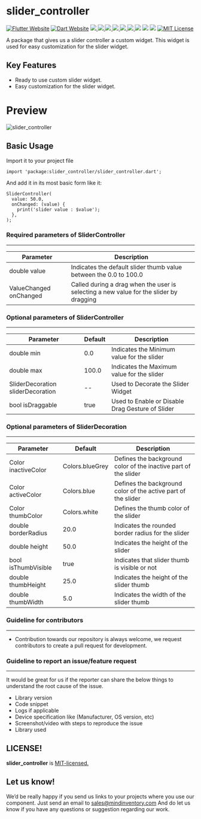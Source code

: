 # slider_controller

<a href="https://flutter.dev/"><img src="https://img.shields.io/badge/flutter-website-deepskyblue.svg" alt="Flutter Website"></a>
<a href="https://dart.dev"><img src="https://img.shields.io/badge/dart-website-deepskyblue.svg" alt="Dart Website"></a>
<a href="https://developer.android.com" style="pointer-events: stroke;" target="_blank">
<img src="https://img.shields.io/badge/platform-Android-deepskyblue">
</a>
<a href="https://developer.apple.com/ios/" style="pointer-events: stroke;" target="_blank">
<img src="https://img.shields.io/badge/platform-iOS-deepskyblue">
</a>
<a href="" style="pointer-events: stroke;" target="_blank">
<img src="https://img.shields.io/badge/platform-Web-deepskyblue">
</a>
<a href="" style="pointer-events: stroke;" target="_blank">
<img src="https://img.shields.io/badge/platform-Mac-deepskyblue">
</a>
<a href="" style="pointer-events: stroke;" target="_blank">
<img src="https://img.shields.io/badge/platform-Linux-deepskyblue">
</a>
<a href="" style="pointer-events: stroke;" target="_blank">
<img src="https://img.shields.io/badge/platform-Windows-deepskyblue">
</a>
<a href=""><img src="https://app.codacy.com/project/badge/Grade/dc683c9cc61b499fa7cdbf54e4d9ff35"/></a>
<a href="https://github.com/Mindinventory/slider_controller/blob/master/LICENSE" style="pointer-events: stroke;" target="_blank">
<img src="https://img.shields.io/github/license/Mindinventory/slider_controller"></a>
<a href="https://pub.dev/packages/slider_controller"><img src="https://img.shields.io/pub/v/slider_controller?color=as&label=slider_controller&logo=as1&logoColor=blue&style=social"></a>
<a href="https://github.com/Mindinventory/slider_controller"><img src="https://img.shields.io/github/stars/Mindinventory/slider_controller?style=social" alt="MIT License"></a>

A package that gives us a slider controller a custom widget. This widget is used for easy customization for the slider widget.

## Key Features

* Ready to use custom slider widget.
* Easy customization for the slider widget.

# Preview

![slider_controller](https://github.com/Mindinventory/slider_controller/blob/master/assets/slider_controller.gif)

## Basic Usage

Import it to your project file

```
import 'package:slider_controller/slider_controller.dart';
```

And add it in its most basic form like it:

```
SliderController(
  value: 50.0,
  onChanged: (value) {
    print('slider value : $value');
  },
);
```

### Required parameters of SliderController
------------

| Parameter |  Description  |
| ------------ |  ------------ |
| double value | Indicates the default slider thumb value between the 0.0 to 100.0 |
| ValueChanged<double> onChanged | Called during a drag when the user is selecting a new value for the slider by dragging |

### Optional parameters of SliderController
------------

| Parameter |  Default | Description  |
| ------------ | ------------ | ------------ |
| double min | 0.0 | Indicates the Minimum value for the slider |
| double max | 100.0 | Indicates the Maximum value for the slider |
| SliderDecoration sliderDecoration | -- | Used to Decorate the Slider Widget |
| bool isDraggable | true | Used to Enable or Disable Drag Gesture of Slider |

### Optional parameters of SliderDecoration
------------

| Parameter |  Default | Description  |
| ------------ | ------------ | ------------ |
| Color inactiveColor | Colors.blueGrey | Defines the background color of the inactive part of the slider |
| Color activeColor | Colors.blue | Defines the background color of the active part of the slider |
| Color thumbColor | Colors.white | Defines the thumb color of the slider |
| double borderRadius | 20.0 | Indicates the rounded border radius for the slider |
| double height | 50.0 | Indicates the height of the slider |
| bool isThumbVisible | true | Indicates that slider thumb is visible or not |
| double thumbHeight | 25.0 | Indicates the height of the slider thumb |
| double thumbWidth | 5.0 | Indicates the width of the slider thumb |

### Guideline for contributors
------------

* Contribution towards our repository is always welcome, we request contributors to create a pull
  request for development.

### Guideline to report an issue/feature request
------------
It would be great for us if the reporter can share the below things to understand the root cause of
the issue.

* Library version
* Code snippet
* Logs if applicable
* Device specification like (Manufacturer, OS version, etc)
* Screenshot/video with steps to reproduce the issue
* Library used

LICENSE!
------------
**slider_controller**
is [MIT-licensed.](https://github.com/Mindinventory/slider_controller/blob/master/LICENSE)

Let us know!
------------
We’d be really happy if you send us links to your projects where you use our component. Just send an
email to sales@mindinventory.com And do let us know if you have any questions or suggestion
regarding our work.